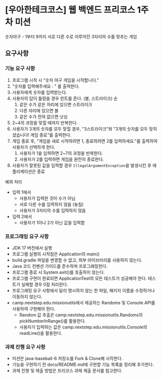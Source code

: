 # [우아한테크코스] 웹 백엔드 프리코스 1주 차 미션
숫자야구 - 1부터 9까지 서로 다른 수로 이루어진 3자리의 수를 맞추는 게임


## 요구사항
### 기능 요구 사항

1. 프로그램 시작 시 "숫자 야구 게임을 시작합니다."
2. "숫자를 입력해주세요 : " 를 출력한다.
3. 사용자에게 숫자를 입력받는다.
4. 사용자의 답이 틀렸을 경우 힌트를 준다. (볼, 스트라이크) 순
   1. 같은 수가 같은 자리에 있으면 스트라이크
   2. 다른 자리에 있으면 볼
   3. 같은 수가 전혀 없으면 낫싱
5. 2~4의 과정을 맞힐 때까지 반복한다.
6. 사용자가 3개의 숫자를 모두 맞힐 경우, "3스트라이크"와 "3개의 숫자를 모두 맞히셨습니다! 게임 종료"를 출력한다.
7. 게임 종료 후, "게임을 새로 시작하려면 1, 종료하려면 2를 입력하세요."를 출력하여 사용자가 선택하게 한다.
   1. 사용자가 1을 입력하면 2~7의 과정을 반복한다.
   2. 사용자가 2를 입력하면 게임을 완전히 종료한다.
8. 사용자가 잘못된 값을 입력할 경우 `IllegalArgumentException`을 발생시킨 후 애플리케이션은 종료

예외 처리
- 입력 1에서
  - 사용자가 입력한 것이 수가 아님
  - 서로 다른 수를 입력하지 않음 (놓침)
  - 사용자가 3자리의 수를 입력하지 않음
- 입력 2에서
  - 사용자가 1이나 2가 아닌 값을 입력함

### 프로그래밍 요구 사항

* JDK 17 버전에서 실행
* 프로그램 실행의 시작점은 Application의 main()
* build.gradle 파일을 변경할 수 없고, 외부 라이브러리를 사용하지 않는다.
* Java 코드 컨벤션 가이드를 준수하며 프로그래밍한다.
* 프로그램 종료 시 System.exit()를 호출하지 않는다.
* 프로그램 구현이 완료되면 ApplicationTest의 모든 테스트가 성공해야 한다. 테스트가 실패할 경우 0점 처리한다.
* 프로그래밍 요구 사항에서 달리 명시하지 않는 한 파일, 패키지 이름을 수정하거나 이동하지 않는다.
* camp.nextstep.edu.missionutils에서 제공하는 Randoms 및 Console API를 사용하여 구현해야 한다.
    * Random 값 추출은 camp.nextstep.edu.missionutils.Randoms의 pickNumberInRange()를 활용한다.
    * 사용자가 입력하는 값은 camp.nextstep.edu.missionutils.Console의 readLine()을 활용한다.


### 과제 진행 요구 사항

* 미션은 java-baseball-6 저장소를 Fork & Clone해 시작한다.
* 기능을 구현하기 전 docs/README.md에 구현할 기능 목록을 정리해 추가한다.
* 과제 진행 및 제출 방법은 프리코스 과제 제출 문서를 참고한다.

